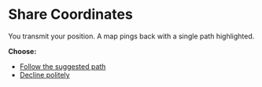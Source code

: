 # Share Coordinates

You transmit your position. A map pings back with a single path highlighted.

**Choose:**
- [Follow the suggested path](choice-b1-follow.md)
- [Decline politely](dead-end-b1-decline.md)